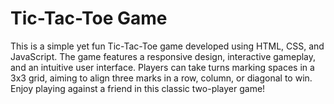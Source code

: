 # Tic-Tac-Toe Game
This is a simple yet fun Tic-Tac-Toe game developed using HTML, CSS, and JavaScript. The game features a responsive design, interactive gameplay, and an intuitive user interface. Players can take turns marking spaces in a 3x3 grid, aiming to align three marks in a row, column, or diagonal to win. Enjoy playing against a friend in this classic two-player game!
